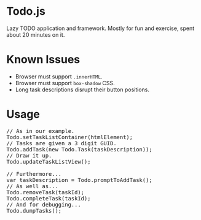 Todo.js
=======

Lazy TODO application and framework. Mostly for fun and exercise, spent about 20 minutes on it.

Known Issues
=======

* Browser must support `.innerHTML`.
* Browser must support `box-shadow` CSS.
* Long task descriptions disrupt their button positions.

Usage
=======

<pre>
// As in our example.
Todo.setTaskListContainer(htmlElement);
// Tasks are given a 3 digit GUID.
Todo.addTask(new Todo.Task(taskDescription));
// Draw it up.
Todo.updateTaskListView();

// Furthermore...
var taskDescription = Todo.promptToAddTask();
// As well as...
Todo.removeTask(taskId);
Todo.completeTask(taskId);
// And for debugging...
Todo.dumpTasks();
</pre>
